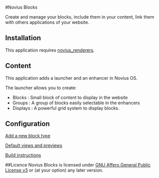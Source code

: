 #Novius Blocks

Create and manage your blocks, include them in your content, link them with others applications of your website.

## Installation

This application requires [novius_renderers](https://github.com/novius/novius_renderers).


## Content

This application adds a launcher and an enhancer in Novius OS.

The launcher allows you to create:
* Blocks : Small block of content to display in the website
* Groups : A group of blocks easily selectable in the enhancers
* Displays : A powerful grid system to display blocks.

## Configuration

[Add a new block type](docs/block.md)

[Default views and previews](docs/views.md)

[Build instructions](docs/build.md)

##Licence
Novius Blocks is licensed under [GNU Affero General Public License v3](http://www.gnu.org/licenses/agpl-3.0.html) or (at your option) any later version.

